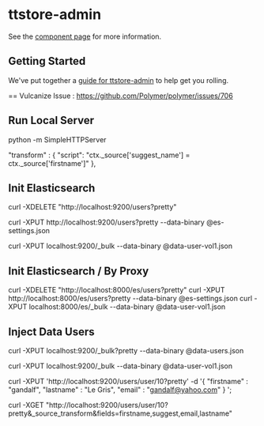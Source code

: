 ttstore-admin
================

See the [component page](http://jmorille.github.io/ttstore-admin) for more information.

## Getting Started

We've put together a [guide for ttstore-admin](http://www.polymer-project.org/docs/start/reusableelements.html) to help get you rolling.

== Vulcanize
Issue : https://github.com/Polymer/polymer/issues/706


## Run Local Server
python -m SimpleHTTPServer

"transform" : {
     "script": "ctx._source['suggest_name'] = ctx._source['firstname']"
   },

## Init Elasticsearch
curl -XDELETE "http://localhost:9200/users?pretty"

curl -XPUT http://localhost:9200/users?pretty  --data-binary @es-settings.json

curl -XPUT localhost:9200/_bulk --data-binary @data-user-vol1.json

## Init Elasticsearch / By Proxy
curl -XDELETE "http://localhost:8000/es/users?pretty"
curl -XPUT http://localhost:8000/es/users?pretty  --data-binary @es-settings.json
curl -XPUT localhost:8000/es/_bulk --data-binary @data-user-vol1.json


## Inject Data Users 
curl -XPUT localhost:9200/_bulk?pretty --data-binary @data-users.json

curl -XPUT localhost:9200/_bulk --data-binary @data-user-vol1.json

curl -XPUT 'http://localhost:9200/users/user/10?pretty' -d '{
    "firstname" : "gandalf",
    "lastname" : "Le Gris",
    "email" : "gandalf@yahoo.com"
}
';

curl -XGET "http://localhost:9200/users/user/10?pretty&_source_transform&fields=firstname,suggest,email,lastname"


 